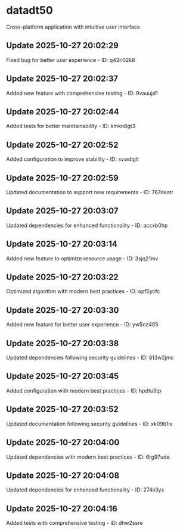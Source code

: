 # datadt50
Cross-platform application with intuitive user interface

## Update 2025-10-27 20:02:29
Fixed bug for better user experience - ID: q42n02k8


## Update 2025-10-27 20:02:37
Added new feature with comprehensive testing - ID: 9vauujd1


## Update 2025-10-27 20:02:44
Added tests for better maintainability - ID: kmkn8gt3


## Update 2025-10-27 20:02:52
Added configuration to improve stability - ID: svwdqjlt


## Update 2025-10-27 20:02:59
Updated documentation to support new requirements - ID: 767deatr


## Update 2025-10-27 20:03:07
Updated dependencies for enhanced functionality - ID: accxb0hp


## Update 2025-10-27 20:03:14
Added new feature to optimize resource usage - ID: 3sjq21mv


## Update 2025-10-27 20:03:22
Optimized algorithm with modern best practices - ID: opf5ycfc


## Update 2025-10-27 20:03:30
Added new feature for better user experience - ID: yw5nz405


## Update 2025-10-27 20:03:38
Updated dependencies following security guidelines - ID: 813w2jmc


## Update 2025-10-27 20:03:45
Added configuration with modern best practices - ID: hpdtu5tp


## Update 2025-10-27 20:03:52
Updated documentation following security guidelines - ID: xk09b1lx


## Update 2025-10-27 20:04:00
Updated dependencies with modern best practices - ID: 6rg97ude


## Update 2025-10-27 20:04:08
Updated dependencies for enhanced functionality - ID: 274ii3ys


## Update 2025-10-27 20:04:16
Added tests with comprehensive testing - ID: dhw2ssre

